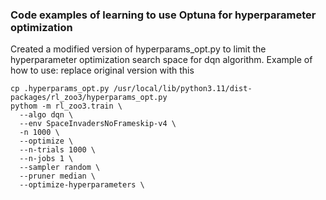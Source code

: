 ### Code examples of learning to use Optuna for hyperparameter optimization

Created a modified version of hyperparams_opt.py to limit the hyperparameter optimization search space for dqn algorithm.
Example of how to use: replace original version with this
```
cp .hyperparams_opt.py /usr/local/lib/python3.11/dist-packages/rl_zoo3/hyperparams_opt.py
pythom -m rl_zoo3.train \
  --algo dqn \
  --env SpaceInvadersNoFrameskip-v4 \
  -n 1000 \
  --optimize \
  --n-trials 1000 \
  --n-jobs 1 \
  --sampler random \
  --pruner median \
  --optimize-hyperparameters \
```
